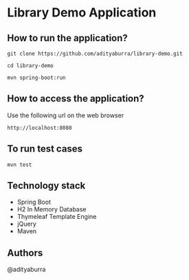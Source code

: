 # Library Demo Application

## How to run the application?

```
git clone https://github.com/adityaburra/library-demo.git
```

```
cd library-demo
```

```
mvn spring-boot:run
```

## How to access the application?

Use the following url on the web browser

```
http://localhost:8080 
```
## To run test cases
```
mvn test
```
## Technology stack 
* Spring Boot
* H2 In Memory Database
* Thymeleaf Template Engine
* jQuery
* Maven

## Authors
@adityaburra
